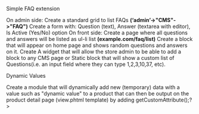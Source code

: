 Simple FAQ extension

On admin side:
Create a standard grid to list FAQs **(‘admin’->"CMS"->"FAQ")**
Create a form with: Question (text), Answer (textarea with editor), Is Active (Yes/No) option
On front side:
Create a page where all questions and answers will be listed as ul-li list **(example.com/faq/list)**
Create a block that will appear on home page and shows random questions and answers on it.
Create A widget that will allow the store admin to be able to add a block to any CMS page or Static block that 
will show a custom list of Questions(i.e. an input field where they can type 1,2,3,10,37, etc).

Dynamic Values

Create a module that will dynamically add new (temporary) data with a value such as "dynamic value" to a product 
that can then be output on the product detail page (view.phtml template) by adding <?php echo 
$product->getCustomAttribute();?>

